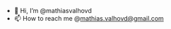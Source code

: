 - 👋 Hi, I’m @mathiasvalhovd
- 📫 How to reach me @mathias.valhovd@gmail.com

<!---
mathiasvalhovd/mathiasvalhovd is a ✨ special ✨ repository because its `README.md` (this file) appears on your GitHub profile.
You can click the Preview link to take a look at your changes.
--->

